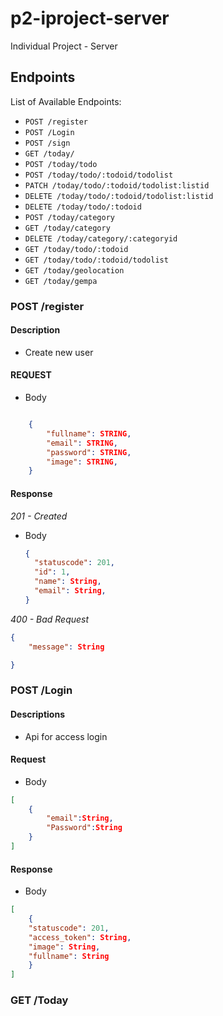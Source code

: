 # p2-iproject-server

Individual Project - Server

## Endpoints

List of Available Endpoints:

- `POST /register`
- `POST /Login`
- `POST /sign`
- `GET /today/`
- `POST /today/todo`
- `POST /today/todo/:todoid/todolist`
- `PATCH /today/todo/:todoid/todolist:listid`
- `DELETE /today/todo/:todoid/todolist:listid`
- `DELETE /today/todo/:todoid`
- `POST /today/category`
- `GET /today/category`
- `DELETE /today/category/:categoryid`
- `GET /today/todo/:todoid`
- `GET /today/todo/:todoid/todolist`
- `GET /today/geolocation`
- `GET /today/gempa`

### POST /register

#### Description

- Create new user

#### REQUEST

- Body

```json

    {
        "fullname": STRING,
        "email": STRING,
        "password": STRING,
        "image": STRING,
    }

```

#### Response

_201 - Created_

- Body

  ```json
  {
    "statuscode": 201,
    "id": 1,
    "name": String,
    "email": String,
  }
  ```

_400 - Bad Request_

```json
{
    "message": String

}

```

### POST /Login

#### Descriptions

- Api for access login

#### Request

- Body

```json
[
    {
        "email":String,
        "Password":String
    }
]

```

#### Response

- Body

```json
[
    {
    "statuscode": 201,
    "access_token": String,
    "image": String,
    "fullname": String
    }
]
```

### GET /Today

####
